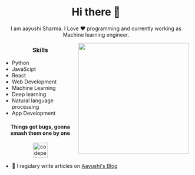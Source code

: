 <h1 align="center"> Hi there 👋 </h1>
<p align="center"> I am aayushi Sharma. I Love ❤️ programming and currently working as Machine learning engineer. </p>
<img align="right" src="https://www.kindpng.com/picc/m/274-2748314_freetoedit-menherachan-animegirl-animecute-png-kawaii-anime-girl.png" height="300" width="300">
<h3 align="center"> Skills </h3>

- Python
- JavaScipt
- React
- Web Development
- Machine Learning
- Deep learning
- Natural language processing
- App Development

<h4 align="center">Things got bugs, gonna smash them one by one</h4>

<p align="center">
<a href="https://dev.to/aayushidroid" target="blank"><img align="center" src="https://cdn.jsdelivr.net/npm/simple-icons@3.0.1/icons/dev-dot-to.svg" alt="codeperfectplus" height="40" width="40" /></a>
</p>

- 📝 I regulary write articles on [Aayushi's Blog](http://aayushi-droid.github.io/)
